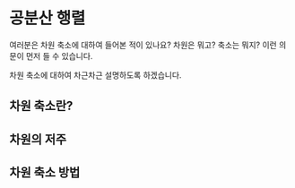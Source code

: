 # 공분산 행렬

여러분은 차원 축소에 대하여 들어본 적이 있나요?
차원은 뭐고? 축소는 뭐지?
이런 의문이 먼저 들 수 있습니다.

차원 축소에 대하여 차근차근 설명하도록 하겠습니다.

## 차원 축소란?

## 차원의 저주

## 차원 축소 방법